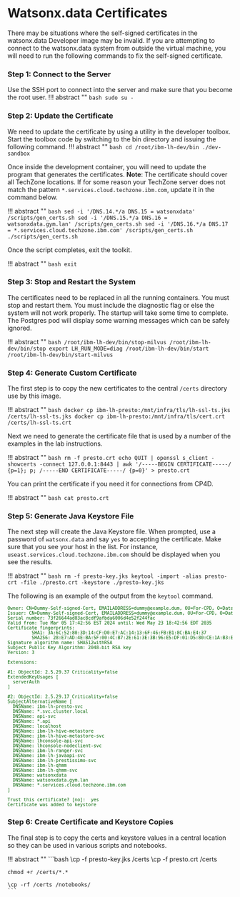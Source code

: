 # Watsonx.data Certificates

There may be situations where the self-signed certificates in the watsonx.data Developer image may be invalid. If you are attempting to connect to the watsonx.data system from outside the virtual machine, you will need to run the following commands to fix the self-signed certificate. 

### Step 1: Connect to the Server

Use the SSH port to connect into the server and make sure that you become the root user.
!!! abstract ""
    ```bash
    sudo su -
    ```

### Step 2: Update the Certificate

We need to update the certificate by using a utility in the developer toolbox.  Start the toolbox code by switching to the bin directory and issuing the following command.
!!! abstract ""
    ```bash
    cd /root/ibm-lh-dev/bin
    ./dev-sandbox
    ```

Once inside the development container, you will need to update the program that generates the certificates. **Note**: The certificate should cover all TechZone locations. If for some reason your TechZone server does not match the pattern `*.services.cloud.techzone.ibm.com`, update it in the command below.

!!! abstract ""
    ```bash
    sed -i '/DNS.14.*/a DNS.15 = watsonxdata' /scripts/gen_certs.sh
    sed -i '/DNS.15.*/a DNS.16 = watsonxdata.gym.lan' /scripts/gen_certs.sh
    sed -i '/DNS.16.*/a DNS.17 = *.services.cloud.techzone.ibm.com' /scripts/gen_certs.sh
    ./scripts/gen_certs.sh
    ```

Once the script completes, exit the toolkit.

!!! abstract ""
    ```bash
    exit
    ```

### Step 3: Stop and Restart the System

The certificates need to be replaced in all the running containers. You must stop and restart them. You must include the diagnostic flag or else the system will not work properly. The startup will take some time to complete. The Postgres pod will display some warning messages which can be safely ignored.

!!! abstract ""
    ```bash
    /root/ibm-lh-dev/bin/stop-milvus
    /root/ibm-lh-dev/bin/stop
    export LH_RUN_MODE=diag
    /root/ibm-lh-dev/bin/start
    /root/ibm-lh-dev/bin/start-milvus 
    ```

### Step 4: Generate Custom Certificate

The first step is to copy the new certificates to the central `/certs` directory use by this image.

!!! abstract ""
    ```bash
    docker cp ibm-lh-presto:/mnt/infra/tls/lh-ssl-ts.jks /certs/lh-ssl-ts.jks
    docker cp ibm-lh-presto:/mnt/infra/tls/cert.crt /certs/lh-ssl-ts.crt
    ```

Next we need to generate the certificate file that is used by a number of the examples in the lab instructions.

!!! abstract ""
    ```bash
    rm -f presto.crt
    echo QUIT | openssl s_client -showcerts -connect 127.0.0.1:8443 | awk '/-----BEGIN CERTIFICATE-----/ {p=1}; p; /-----END CERTIFICATE-----/ {p=0}' > presto.crt
    ```

You can print the certificate if you need it for connections from CP4D.

!!! abstract ""
    ```bash
    cat presto.crt
    ```

### Step 5: Generate Java Keystore File

The next step will create the Java Keystore file. When prompted, use a password of `watsonx.data` and say `yes` to accepting the certificate. Make sure that you see your host in the list. For instance, `useast.services.cloud.techzone.ibm.com` should be displayed when you see the results.

!!! abstract ""
    ```bash
    rm -f presto-key.jks
    keytool -import -alias presto-crt -file ./presto.crt -keystore ./presto-key.jks
    ```

The following is an example of the output from the `keytool` command.

<pre style="font-size: small; color: darkgreen; overflow: auto">
Owner: CN=Dummy-Self-signed-Cert, EMAILADDRESS=dummy@example.dum, OU=For-CPD, O=Data and AI, L=Home-Town, ST=XX, C=YY
Issuer: CN=Dummy-Self-signed-Cert, EMAILADDRESS=dummy@example.dum, OU=For-CPD, O=Data and AI, L=Home-Town, ST=XX, C=YY
Serial number: 73f26644ad83ac8cdf9afbda6006d4e52f244fac
Valid from: Tue Mar 05 17:42:56 EST 2024 until: Wed May 23 18:42:56 EDT 2035
Certificate fingerprints:
         SHA1: 3A:6C:52:80:3D:14:CF:D0:E7:AC:14:13:6F:46:FB:B1:8C:BA:E4:37
         SHA256: 28:E7:AD:4E:BA:5F:00:4C:B7:2E:61:3E:3B:96:E5:DF:01:D5:80:CE:1A:B3:EF:B7:86:11:26:4A:B6:7C:90:8A
Signature algorithm name: SHA512withRSA
Subject Public Key Algorithm: 2048-bit RSA key
Version: 3

Extensions: 

#1: ObjectId: 2.5.29.37 Criticality=false
ExtendedKeyUsages [
  serverAuth
]

#2: ObjectId: 2.5.29.17 Criticality=false
SubjectAlternativeName [
  DNSName: ibm-lh-presto-svc
  DNSName: *.svc.cluster.local
  DNSName: api-svc
  DNSName: *.api
  DNSName: localhost
  DNSName: ibm-lh-hive-metastore
  DNSName: ibm-lh-hive-metastore-svc
  DNSName: lhconsole-api-svc
  DNSName: lhconsole-nodeclient-svc
  DNSName: ibm-lh-ranger-svc
  DNSName: ibm-lh-javaapi-svc
  DNSName: ibm-lh-prestissimo-svc
  DNSName: ibm-lh-qhmm
  DNSName: ibm-lh-qhmm-svc
  DNSName: watsonxdata
  DNSName: watsonxdata.gym.lan
  DNSName: *.services.cloud.techzone.ibm.com
]

Trust this certificate? [no]:  yes
Certificate was added to keystore
</pre>

### Step 6: Create Certificate and Keystore Copies

The final step is to copy the certs and keystore values in a central location so they can be used in various scripts and notebooks.

!!! abstract ""
    ```bash
    \cp -f presto-key.jks /certs
    \cp -f presto.crt /certs

    chmod +r /certs/*.*

    \cp -rf /certs /notebooks/
    ```